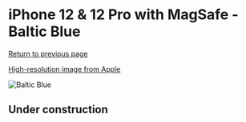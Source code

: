 # iPhone 12 & 12 Pro with MagSafe - Baltic Blue

[Return to previous page](/iphone_12)

[High-resolution image from Apple](https://store.storeimages.cdn-apple.com/8756/as-images.apple.com/is/MHYD3?wid=4500&hei=4500&fmt=png)

<div style="width: 500px"><img src="/almost_uncompressed/MHYD3.webp" alt="Baltic Blue"></div>

## Under construction
